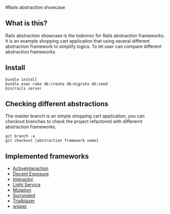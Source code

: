 #Rails abstraction showcase

## What is this?

Rails abstraction showcase is the todomvc for Rails abstraction frameworks.
It is an example shopping cart application that using several different abstraction framework to simplify logics.
To let user can compare different abstraction frameworks.

## Install

```
bundle install
bundle exec rake db:create db:migrate db:seed
bin/rails server
```

## Checking different abstractions

The master branch is an simple shopping cart application,
you can checkout branches to check the project refactored with differernt abstraction frameworks.

```
git branch -a
git checkout [abstraction framework name]
```

## Implemented frameworks

+ [ActiveInteraction](https://github.com/orgsync/active_interaction)
+ [Decent Exposure](https://github.com/hashrocket/decent_exposure)
+ [Interactor](https://github.com/collectiveidea/interactor)
+ [Light Service](https://github.com/adomokos/light-service)
+ [Mutation](https://github.com/cypriss/mutations)
+ [Surrunded](https://github.com/saturnflyer/surrounded)
+ [Trialblazer](https://github.com/apotonick/trailblazer)
+ [wisper](https://github.com/krisleech/wisper)
